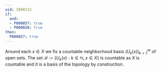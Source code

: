 ```yaml
---
uid: I000212
if:
  and:
  - P000057: true
  - P000028: true
then:
  P000027: true
---
```


Around each $x\in X$ we fix a countable neighborhood basis $(U_k(x))_{k=1}^\infty$ of open sets. The set
$\mathcal B :=\{U_k(x) : k \in \mathbb N, x\in X\}$ is countable as $X$ is countable and it is a basis of the topology by construction.

